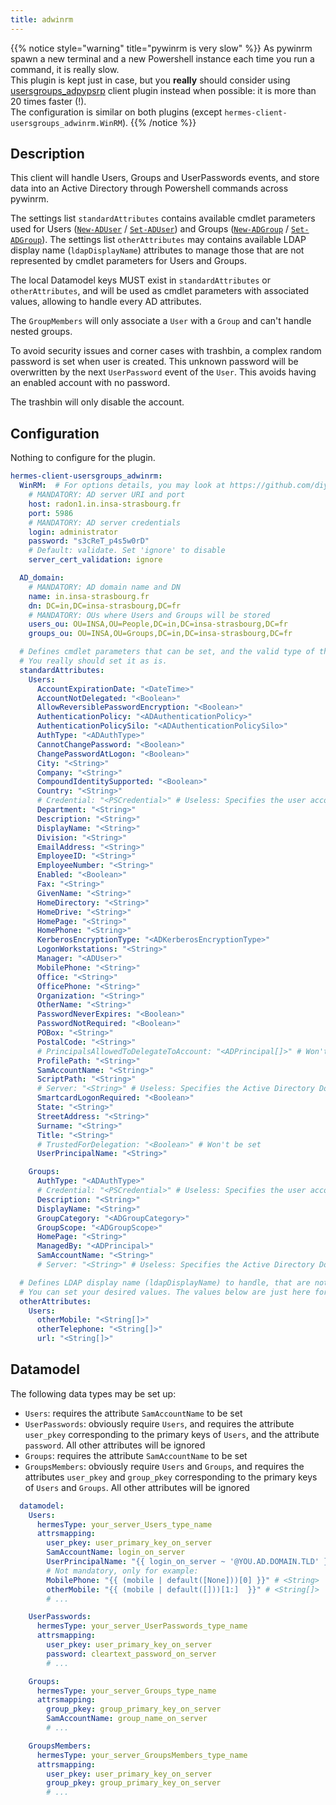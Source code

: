 ```yaml
---
title: adwinrm
---
```


{{% notice style="warning" title="pywinrm is very slow" %}}
As pywinrm spawn a new terminal and a new Powershell instance each time you run a command, it is really slow.  
This plugin is kept just in case, but you **really** should consider using [usersgroups_adpypsrp](../usersgroups_adpypsrp/) client plugin instead when possible: it is more than 20 times faster (!).  
The configuration is similar on both plugins (except `hermes-client-usersgroups_adwinrm.WinRM`).
{{% /notice %}}

## Description

This client will handle Users, Groups and UserPasswords events, and store data into an Active Directory through Powershell commands across pywinrm.

The settings list `standardAttributes` contains available cmdlet parameters used for Users ([`New-ADUser`](https://learn.microsoft.com/en-us/powershell/module/activedirectory/new-aduser) / [`Set-ADUser`](https://learn.microsoft.com/en-us/powershell/module/activedirectory/set-aduser)) and Groups ([`New-ADGroup`](https://learn.microsoft.com/en-us/powershell/module/activedirectory/new-adgroup) / [`Set-ADGroup`](https://learn.microsoft.com/en-us/powershell/module/activedirectory/set-adgroup)).
The settings list `otherAttributes` may contains available LDAP display name (`ldapDisplayName`) attributes to manage those that are not represented by cmdlet parameters for Users and Groups.

The local Datamodel keys MUST exist in `standardAttributes` or `otherAttributes`, and will be used as cmdlet parameters with associated values, allowing to handle every AD attributes.

The `GroupMembers` will only associate a `User` with a `Group` and can't handle nested groups.

To avoid security issues and corner cases with trashbin, a complex random password is set when user is created. This unknown password will be overwritten by the next `UserPassword` event of the `User`. This avoids having an enabled account with no password.

The trashbin will only disable the account.

## Configuration

Nothing to configure for the plugin.

```yaml
hermes-client-usersgroups_adwinrm:
  WinRM:  # For options details, you may look at https://github.com/diyan/pywinrm/#run-process-with-low-level-api-with-domain-user-disabling-https-cert-validation
    # MANDATORY: AD server URI and port
    host: radon1.in.insa-strasbourg.fr
    port: 5986
    # MANDATORY: AD server credentials
    login: administrator
    password: "s3cReT_p4s5w0rD"
    # Default: validate. Set 'ignore' to disable
    server_cert_validation: ignore

  AD_domain:
    # MANDATORY: AD domain name and DN
    name: in.insa-strasbourg.fr
    dn: DC=in,DC=insa-strasbourg,DC=fr
    # MANDATORY: OUs where Users and Groups will be stored
    users_ou: OU=INSA,OU=People,DC=in,DC=insa-strasbourg,DC=fr
    groups_ou: OU=INSA,OU=Groups,DC=in,DC=insa-strasbourg,DC=fr

  # Defines cmdlet parameters that can be set, and the valid type of the associated value
  # You really should set it as is.
  standardAttributes:
    Users:
      AccountExpirationDate: "<DateTime>"
      AccountNotDelegated: "<Boolean>"
      AllowReversiblePasswordEncryption: "<Boolean>"
      AuthenticationPolicy: "<ADAuthenticationPolicy>"
      AuthenticationPolicySilo: "<ADAuthenticationPolicySilo>"
      AuthType: "<ADAuthType>"
      CannotChangePassword: "<Boolean>"
      ChangePasswordAtLogon: "<Boolean>"
      City: "<String>"
      Company: "<String>"
      CompoundIdentitySupported: "<Boolean>"
      Country: "<String>"
      # Credential: "<PSCredential>" # Useless: Specifies the user account credentials to use to perform this task
      Department: "<String>"
      Description: "<String>"
      DisplayName: "<String>"
      Division: "<String>"
      EmailAddress: "<String>"
      EmployeeID: "<String>"
      EmployeeNumber: "<String>"
      Enabled: "<Boolean>"
      Fax: "<String>"
      GivenName: "<String>"
      HomeDirectory: "<String>"
      HomeDrive: "<String>"
      HomePage: "<String>"
      HomePhone: "<String>"
      KerberosEncryptionType: "<ADKerberosEncryptionType>"
      LogonWorkstations: "<String>"
      Manager: "<ADUser>"
      MobilePhone: "<String>"
      Office: "<String>"
      OfficePhone: "<String>"
      Organization: "<String>"
      OtherName: "<String>"
      PasswordNeverExpires: "<Boolean>"
      PasswordNotRequired: "<Boolean>"
      POBox: "<String>"
      PostalCode: "<String>"
      # PrincipalsAllowedToDelegateToAccount: "<ADPrincipal[]>" # Won't be set
      ProfilePath: "<String>"
      SamAccountName: "<String>"
      ScriptPath: "<String>"
      # Server: "<String>" # Useless: Specifies the Active Directory Domain Services instance to connect to
      SmartcardLogonRequired: "<Boolean>"
      State: "<String>"
      StreetAddress: "<String>"
      Surname: "<String>"
      Title: "<String>"
      # TrustedForDelegation: "<Boolean>" # Won't be set
      UserPrincipalName: "<String>"

    Groups:
      AuthType: "<ADAuthType>"
      # Credential: "<PSCredential>" # Useless: Specifies the user account credentials to use to perform this task
      Description: "<String>"
      DisplayName: "<String>"
      GroupCategory: "<ADGroupCategory>"
      GroupScope: "<ADGroupScope>"
      HomePage: "<String>"
      ManagedBy: "<ADPrincipal>"
      SamAccountName: "<String>"
      # Server: "<String>" # Useless: Specifies the Active Directory Domain Services instance to connect to

  # Defines LDAP display name (ldapDisplayName) to handle, that are not handled with standardAttributes.
  # You can set your desired values. The values below are just here for example.
  otherAttributes:
    Users:
      otherMobile: "<String[]>"
      otherTelephone: "<String[]>"
      url: "<String[]>"
```

## Datamodel

The following data types may be set up:

- `Users`: requires the attribute `SamAccountName` to be set
- `UserPasswords`: obviously require `Users`, and requires the attribute `user_pkey` corresponding to the primary keys of `Users`, and the attribute `password`. All other attributes will be ignored
- `Groups`: requires the attribute `SamAccountName` to be set
- `GroupsMembers`: obviously require `Users` and `Groups`, and requires the attributes `user_pkey` and `group_pkey` corresponding to the primary keys of `Users` and `Groups`. All other attributes will be ignored

```yaml
  datamodel:
    Users:
      hermesType: your_server_Users_type_name
      attrsmapping:
        user_pkey: user_primary_key_on_server
        SamAccountName: login_on_server
        UserPrincipalName: "{{ login_on_server ~ '@YOU.AD.DOMAIN.TLD' }}"
        # Not mandatory, only for example:
        MobilePhone: "{{ (mobile | default([None]))[0] }}" # <String>
        otherMobile: "{{ (mobile | default([]))[1:]  }}" # <String[]>
        # ...

    UserPasswords:
      hermesType: your_server_UserPasswords_type_name
      attrsmapping:
        user_pkey: user_primary_key_on_server
        password: cleartext_password_on_server
        # ...

    Groups:
      hermesType: your_server_Groups_type_name
      attrsmapping:
        group_pkey: group_primary_key_on_server
        SamAccountName: group_name_on_server
        # ...

    GroupsMembers:
      hermesType: your_server_GroupsMembers_type_name
      attrsmapping:
        user_pkey: user_primary_key_on_server
        group_pkey: group_primary_key_on_server
        # ...
```
